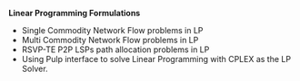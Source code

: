 **Linear Programming Formulations**

- Single Commodity Network Flow problems in LP
- Multi Commodity Network Flow problems in LP
- RSVP-TE P2P LSPs path allocation problems in LP
- Using Pulp interface to solve Linear Programming with CPLEX as the LP Solver.
